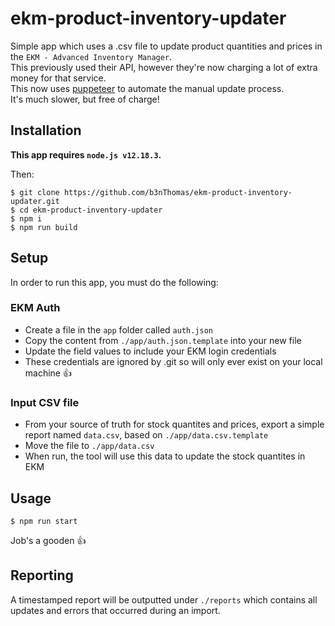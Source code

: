 # ekm-product-inventory-updater
Simple app which uses a .csv file to update product quantities and prices in the `EKM - Advanced Inventory Manager`.  
This previously used their API, however they're now charging a lot of extra money for that service.  
This now uses [puppeteer](https://github.com/puppeteer/puppeteer) to automate the manual update process.  
It's much slower, but free of charge!  

## Installation

**This app requires `node.js v12.18.3`.**  

Then:

    $ git clone https://github.com/b3nThomas/ekm-product-inventory-updater.git
    $ cd ekm-product-inventory-updater
    $ npm i
    $ npm run build

## Setup

In order to run this app, you must do the following:

### EKM Auth
  - Create a file in the `app` folder called `auth.json`
  - Copy the content from `./app/auth.json.template` into your new file
  - Update the field values to include your EKM login credentials
  - These credentials are ignored by .git so will only ever exist on your local machine 👍

### Input CSV file
  - From your source of truth for stock quantites and prices, export a simple report named `data.csv`, based on `./app/data.csv.template`  
  - Move the file to `./app/data.csv`  
  - When run, the tool will use this data to update the stock quantites in EKM  

## Usage

    $ npm run start

Job's a gooden 👍

## Reporting
A timestamped report will be outputted under `./reports` which contains all updates and errors that occurred during an import.  
